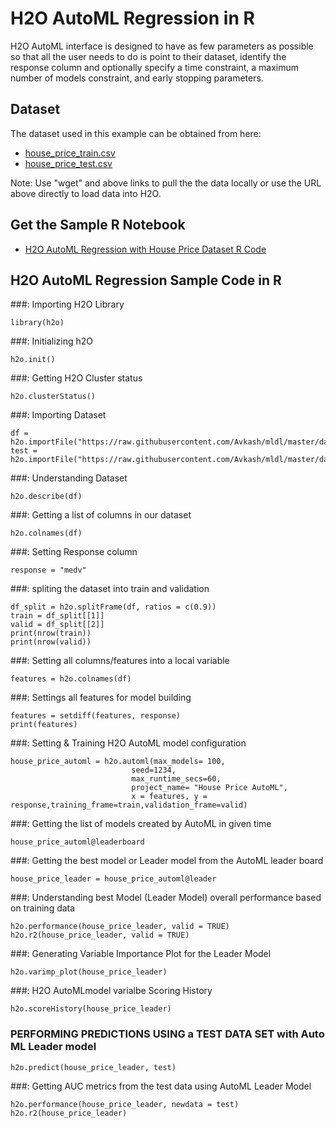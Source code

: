 # H2O AutoML Regression in R #

H2O AutoML interface is designed to have as few parameters as possible so that all the user needs to do is point to their dataset, identify the response column and optionally specify a time constraint, a maximum number of models constraint, and early stopping parameters.

## Dataset ##
The dataset used in this example can be obtained from here:
 - [house_price_train.csv](https://raw.githubusercontent.com/Avkash/mldl/master/data/house_price_train.csv)
 - [house_price_test.csv](https://raw.githubusercontent.com/Avkash/mldl/master/data/house_price_test.csv)

Note: Use "wget" and above links to pull the the data locally or use the URL above directly to load data into H2O.
  
## Get the Sample R Notebook ##
  - [H2O AutoML Regression with House Price Dataset R Code](https://github.com/Avkash/mldl/blob/master/code/R/H2O_AutoML_Regression_HousePrice.R)
  
## H2O AutoML Regression Sample Code in R ##

###: Importing H2O Library
```
library(h2o)
```

###: Initializing h2O
```
h2o.init()
```

###: Getting H2O Cluster status
```
h2o.clusterStatus()
```

###: Importing Dataset
```
df = h2o.importFile("https://raw.githubusercontent.com/Avkash/mldl/master/data/house_price_train.csv")
test = h2o.importFile("https://raw.githubusercontent.com/Avkash/mldl/master/data/house_price_test.csv")
```

###: Understanding Dataset
```
h2o.describe(df)
```

###: Getting a list of columns in our dataset
```
h2o.colnames(df)
```

###: Setting Response column
```
response = "medv"
```

###: spliting the dataset into train and validation  
```
df_split = h2o.splitFrame(df, ratios = c(0.9))
train = df_split[[1]]
valid = df_split[[2]]
print(nrow(train))
print(nrow(valid))
```

###: Setting all columns/features into a local variable
```
features = h2o.colnames(df)
```

###: Settings all features for model building
```
features = setdiff(features, response)
print(features)
```

###: Setting & Training H2O AutoML model configuration
```
house_price_automl = h2o.automl(max_models= 100,
                           seed=1234,
                           max_runtime_secs=60, 
                           project_name= "House Price AutoML",
                           x = features, y = response,training_frame=train,validation_frame=valid)
```

###: Getting the list of models created by AutoML in given time
```
house_price_automl@leaderboard
```

###: Getting the best model or Leader model from the AutoML leader board
```
house_price_leader = house_price_automl@leader
```

###: Understanding best Model (Leader Model) overall performance based on training data
```
h2o.performance(house_price_leader, valid = TRUE)
h2o.r2(house_price_leader, valid = TRUE)
```

###: Generating Variable Importance Plot for the Leader Model
```
h2o.varimp_plot(house_price_leader)
```

###:  H2O AutoMLmodel varialbe Scoring History
```
h2o.scoreHistory(house_price_leader)
```

### PERFORMING PREDICTIONS USING a TEST DATA SET with Auto ML Leader model
```
h2o.predict(house_price_leader, test)
```

###: Getting AUC metrics from the test data using AutoML Leader Model
```
h2o.performance(house_price_leader, newdata = test)
h2o.r2(house_price_leader)
```
